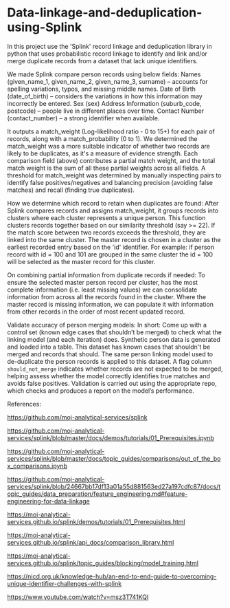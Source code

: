 # Data-linkage-and-deduplication-using-Splink

In this project use the 'Splink' record linkage and deduplication library in python that uses probabilistic record linkage to identify and link and/or merge duplicate records from a dataset that lack unique identifiers.

We made Splink compare person records using below fields:
Names (given_name_1, given_name_2, given_name_3, surname) – accounts for spelling variations, typos, and missing middle names.
Date of Birth (date_of_birth) – considers the variations in how this information may incorrectly be entered.
Sex (sex)
Address Information (suburb_code, postcode) – people live in different places over time.
Contact Number (contact_number) – a strong identifier when available.

It outputs a match_weight (Log-likelihood ratio - 0 to 15+) for each pair of records, along with a match_probability (0 to 1).
We determined the match_weight was a more suitable indicator of whether two records are likely to be duplicates, as it's a measure of evidence strength.
Each comparison field (above) contributes a partial match weight, and the total match weight is the sum of all these partial weights across all fields.
A threshold for match_weight was determined by manually inspecting pairs to identify false positives/negatives and balancing precision (avoiding false matches) and recall (finding true duplicates).

How we determine which record to retain when duplicates are found:
After Splink compares records and assigns match_weight, it groups records into clusters where each cluster represents a unique person.
This function clusters records together based on our similarity threshold (say >= 22). If the match score between two records exceeds the threshold, they are linked into the same cluster.
The master record is chosen in a cluster as the earliest recorded entry based on the 'id' identifier.
For example: if person record with id = 100 and 101 are grouped in the same cluster the id = 100 will be selected as the master record for this cluster.

On combining partial information from duplicate records if needed:
To ensure the selected master person record per cluster, has the most complete information (i.e. least missing values) we can consolidate information from across all the records found in the cluster.
Where the master record is missing information, we can populate it with information from other records in the order of most recent updated record.

Validate accuracy of person merging models:
In short: Come up with a control set (known edge cases that shouldn’t be merged) to check what the linking model (and each iteration) does.
Synthetic person data is generated and loaded into a table. This dataset has known cases that shouldn't be merged and records that should.
The same person linking model used to de-duplicate the person records is applied to this dataset.
A flag column `should_not_merge` indicates whether records are not expected to be merged, helping assess whether the model correctly identifies true matches and avoids false positives.
Validation is carried out using the appropriate repo, which checks and produces a report on the model’s performance.

References:

https://github.com/moj-analytical-services/splink

  https://github.com/moj-analytical-services/splink/blob/master/docs/demos/tutorials/01_Prerequisites.ipynb
  
  https://github.com/moj-analytical-services/splink/blob/master/docs/topic_guides/comparisons/out_of_the_box_comparisons.ipynb
  
  https://github.com/moj-analytical-services/splink/blob/24667bb17df13a01a55d881563ed27a197cdfc87/docs/topic_guides/data_preparation/feature_engineering.md#feature-engineering-for-data-linkage
  
  https://moj-analytical-services.github.io/splink/demos/tutorials/01_Prerequisites.html
  
  https://moj-analytical-services.github.io/splink/api_docs/comparison_library.html
  
  https://moj-analytical-services.github.io/splink/topic_guides/blocking/model_training.html
  
https://nicd.org.uk/knowledge-hub/an-end-to-end-guide-to-overcoming-unique-identifier-challenges-with-splink

https://www.youtube.com/watch?v=msz3T741KQI
